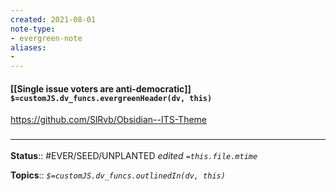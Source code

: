 ```yaml
---
created: 2021-08-01
note-type: 
- evergreen-note
aliases:
- 
---
```


#### [[Single issue voters are anti-democratic]] `$=customJS.dv_funcs.evergreenHeader(dv, this)`

https://github.com/SlRvb/Obsidian--ITS-Theme
### <hr class="footnote"/>

**Status**:: #EVER/SEED/UNPLANTED 
*edited `=this.file.mtime`*

**Topics**:: 
*`$=customJS.dv_funcs.outlinedIn(dv, this)`*


